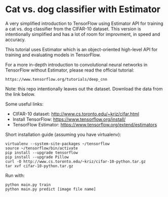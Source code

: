 # Cat vs. dog classifier with Estimator

A very simplified introduction to TensorFlow using Estimator API for training a
cat vs. dog classifier from the CIFAR-10 dataset. This version is intentionally
simplified and has a lot of room for improvment, in speed and accuracy.

This tutorial uses Estimator which is an object-oriented high-level API for
training and evaluating models in TensorFlow.

For a more in-depth introduction to convolutional neural networks in
TensorFlow without Estimator, please read the official tutorial:

    https://www.tensorflow.org/tutorials/deep_cnn

Note: this repo intentionally leaves out the dataset. Download the data from
the link below.

Some useful links:
* CIFAR-10 dataset: http://www.cs.toronto.edu/~kriz/cifar.html
* Install TensorFlow: https://www.tensorflow.org/install/
* TensorFlow Estimator: https://www.tensorflow.org/extend/estimators

Short installation guide (assuming you have virtualenv):
```
virtualenv --system-site-packages ~/tensorflow
source ~/tensorflow/bin/activate
pip install --upgrade tensorflow
pip install --upgrade Pillow
curl -O http://www.cs.toronto.edu/~kriz/cifar-10-python.tar.gz
tar xvf cifar-10-python.tar.gz
```

Run with:
```
python main.py train
python main.py predict [image file name]
```

